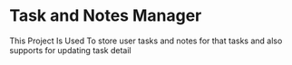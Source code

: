 # Task and Notes Manager
 This Project Is Used To store user tasks and notes for that tasks and also supports for updating task detail
